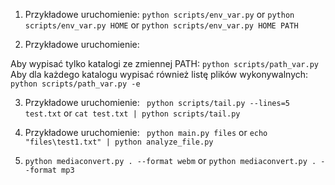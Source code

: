 1. Przykładowe uruchomienie: ``` python scripts/env_var.py ``` or ``` python scripts/env_var.py HOME ``` or ``` python scripts/env_var.py HOME PATH ```

2. Przykładowe uruchomienie: 

Aby wypisać tylko katalogi ze zmiennej PATH:
``` python scripts/path_var.py ```
Aby dla każdego katalogu wypisać również listę plików wykonywalnych:
``` python scripts/path_var.py -e ```


3. Przykładowe uruchomienie: ```  python scripts/tail.py --lines=5 test.txt ``` or ``` cat test.txt | python scripts/tail.py ```


4. Przykładowe uruchomienie: ```  python main.py files ``` or ``` echo "files\test1.txt" | python analyze_file.py ```


5. ``` python mediaconvert.py . --format webm ``` or ``` python mediaconvert.py . --format mp3 ```
